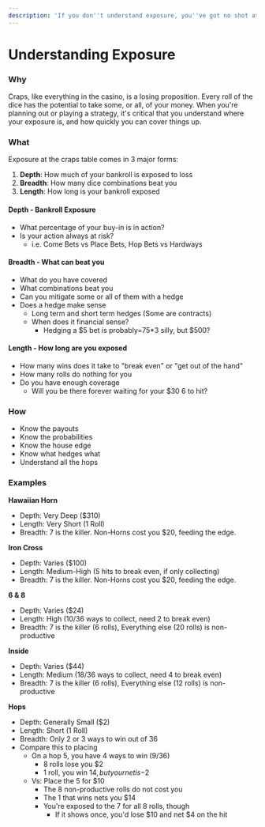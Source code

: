 ```yaml
---
description: 'If you don''t understand exposure, you''ve got no shot at walking away a winner.'
---
```


# Understanding Exposure

### Why

Craps, like everything in the casino, is a losing proposition. Every roll of the dice has the potential to take some, or all, of your money. When you're planning out or playing a strategy, it's critical that you understand where your exposure is, and how quickly you can cover things up.

### What

Exposure at the craps table comes in 3 major forms:

1. **Depth**: How much of your bankroll is exposed to loss
2. **Breadth**: How many dice combinations beat you 
3. **Length**: How long is your bankroll exposed

#### Depth - Bankroll Exposure

* What percentage of your buy-in is in action?
* Is your action always at risk?
  * i.e. Come Bets vs Place Bets, Hop Bets vs Hardways

#### Breadth - What can beat you

* What do you have covered
* What combinations beat you
* Can you mitigate some or all of them with a hedge
* Does a hedge make sense
  * Long term and short term hedges \(Some are contracts\)
  * When does it financial sense?
    * Hedging a $5 bet is probably=75\*3 silly, but $500?

#### Length - How long are you exposed

* How many wins does it take to "break even" or "get out of the hand"
* How many rolls do nothing for you
* Do you have enough coverage
  * Will you be there forever waiting for your $30 6 to hit?

### How

* Know the payouts
* Know the probabilities
* Know the house edge
* Know what hedges what
* Understand all the hops

### Examples

**Hawaiian Horn**

* Depth: Very Deep \($310\)
* Length: Very Short \(1 Roll\)
* Breadth: 7 is the killer. Non-Horns cost you $20, feeding the edge.

**Iron Cross**

* Depth: Varies \($100\)
* Length: Medium-High \(5 hits to break even, if only collecting\)
* Breadth: 7 is the killer. Non-Horns cost you $20, feeding the edge.

**6 & 8**

* Depth: Varies \($24\)
* Length: High \(10/36 ways to collect, need 2 to break even\)
* Breadth: 7 is the killer \(6 rolls\), Everything else \(20 rolls\) is non-productive

**Inside**

* Depth: Varies \($44\)
* Length: Medium \(18/36 ways to collect, need 4 to break even\)
* Breadth: 7 is the killer \(6 rolls\), Everything else \(12 rolls\) is non-productive

**Hops**

* Depth: Generally Small \($2\)
* Length: Short \(1 Roll\)
* Breadth: Only 2 or 3 ways to win out of 36
* Compare this to placing
  * On a hop 5, you have 4 ways to win \(9/36\)
    * 8 rolls lose you $2
    * 1 roll, you win $14, but your net is -$2
  * Vs: Place the 5 for $10
    * The 8 non-productive rolls do not cost you
    * The 1 that wins nets you $14
    * You're exposed to the 7 for all 8 rolls, though
      * If it shows once, you'd lose $10 and net $4 on the hit


